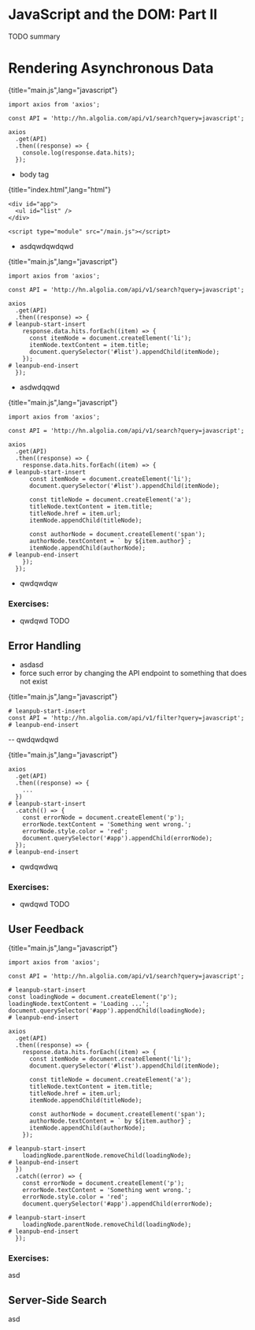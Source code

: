 # JavaScript and the DOM: Part II

TODO summary

# Rendering Asynchronous Data

{title="main.js",lang="javascript"}
~~~~~~~
import axios from 'axios';

const API = 'http://hn.algolia.com/api/v1/search?query=javascript';

axios
  .get(API)
  .then((response) => {
    console.log(response.data.hits);
  });
~~~~~~~

- body tag

{title="index.html",lang="html"}
~~~~~~~
<div id="app">
  <ul id="list" />
</div>

<script type="module" src="/main.js"></script>
~~~~~~~

- asdqwdqwdqwd

{title="main.js",lang="javascript"}
~~~~~~~
import axios from 'axios';

const API = 'http://hn.algolia.com/api/v1/search?query=javascript';

axios
  .get(API)
  .then((response) => {
# leanpub-start-insert
    response.data.hits.forEach((item) => {
      const itemNode = document.createElement('li');
      itemNode.textContent = item.title;
      document.querySelector('#list').appendChild(itemNode);
    });
# leanpub-end-insert
  });
~~~~~~~

- asdwdqqwd

{title="main.js",lang="javascript"}
~~~~~~~
import axios from 'axios';

const API = 'http://hn.algolia.com/api/v1/search?query=javascript';

axios
  .get(API)
  .then((response) => {
    response.data.hits.forEach((item) => {
# leanpub-start-insert
      const itemNode = document.createElement('li');
      document.querySelector('#list').appendChild(itemNode);

      const titleNode = document.createElement('a');
      titleNode.textContent = item.title;
      titleNode.href = item.url;
      itemNode.appendChild(titleNode);

      const authorNode = document.createElement('span');
      authorNode.textContent = ` by ${item.author}`;
      itemNode.appendChild(authorNode);
# leanpub-end-insert
    });
  });
~~~~~~~

- qwdqwdqw

### Exercises:

- qwdqwd TODO

## Error Handling

- asdasd
- force such error by changing the API endpoint to something that does not exist

{title="main.js",lang="javascript"}
~~~~~~~
# leanpub-start-insert
const API = 'http://hn.algolia.com/api/v1/filter?query=javascript';
# leanpub-end-insert
~~~~~~~

-- qwdqwdqwd

{title="main.js",lang="javascript"}
~~~~~~~
axios
  .get(API)
  .then((response) => {
    ...
  })
# leanpub-start-insert
  .catch(() => {
    const errorNode = document.createElement('p');
    errorNode.textContent = 'Something went wrong.';
    errorNode.style.color = 'red';
    document.querySelector('#app').appendChild(errorNode);
  });
# leanpub-end-insert
~~~~~~~

- qwdqwdwq

### Exercises:

- qwdqwd TODO

## User Feedback

{title="main.js",lang="javascript"}
~~~~~~~
import axios from 'axios';

const API = 'http://hn.algolia.com/api/v1/search?query=javascript';

# leanpub-start-insert
const loadingNode = document.createElement('p');
loadingNode.textContent = 'Loading ...';
document.querySelector('#app').appendChild(loadingNode);
# leanpub-end-insert

axios
  .get(API)
  .then((response) => {
    response.data.hits.forEach((item) => {
      const itemNode = document.createElement('li');
      document.querySelector('#list').appendChild(itemNode);

      const titleNode = document.createElement('a');
      titleNode.textContent = item.title;
      titleNode.href = item.url;
      itemNode.appendChild(titleNode);

      const authorNode = document.createElement('span');
      authorNode.textContent = ` by ${item.author}`;
      itemNode.appendChild(authorNode);
    });

# leanpub-start-insert
    loadingNode.parentNode.removeChild(loadingNode);
# leanpub-end-insert
  })
  .catch((error) => {
    const errorNode = document.createElement('p');
    errorNode.textContent = 'Something went wrong.';
    errorNode.style.color = 'red';
    document.querySelector('#app').appendChild(errorNode);

# leanpub-start-insert
    loadingNode.parentNode.removeChild(loadingNode);
# leanpub-end-insert
  });
~~~~~~~

### Exercises:

asd

## Server-Side Search

asd